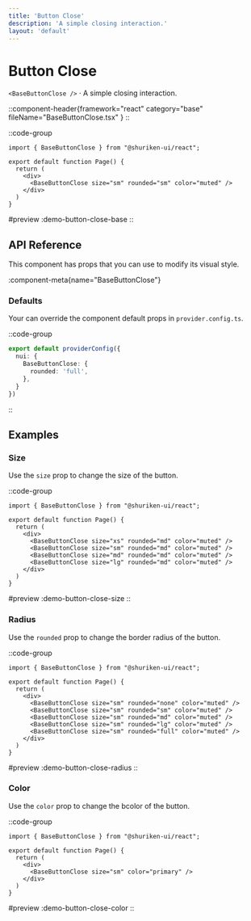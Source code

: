 ```yaml
---
title: 'Button Close'
description: 'A simple closing interaction.'
layout: 'default'
---
```


# Button Close

`<BaseButtonClose />` · A simple closing interaction.

::component-header{framework="react" category="base" fileName="BaseButtonClose.tsx" }
::

::code-group

```tsx [DemoButtonCloseBase.tsx]
import { BaseButtonClose } from "@shuriken-ui/react";

export default function Page() {
  return (
    <div>
      <BaseButtonClose size="sm" rounded="sm" color="muted" />
    </div>
  )
}
```

#preview
:demo-button-close-base
::

## API Reference

This component has props that you can use to modify its visual style.

:component-meta{name="BaseButtonClose"}

### Defaults

Your can override the component default props in `provider.config.ts`.

::code-group

```ts [provider.config.ts]
export default providerConfig({
  nui: {
    BaseButtonClose: {
      rounded: 'full',
    },
  }
})
```
::

## Examples

### Size

Use the `size` prop to change the size of the button.

::code-group

```tsx [DemoButtonCloseSize.tsx]
import { BaseButtonClose } from "@shuriken-ui/react";

export default function Page() {
  return (
    <div>
      <BaseButtonClose size="xs" rounded="md" color="muted" />
      <BaseButtonClose size="sm" rounded="md" color="muted" />
      <BaseButtonClose size="md" rounded="md" color="muted" />
      <BaseButtonClose size="lg" rounded="md" color="muted" />
    </div>
  )
}
```

#preview
:demo-button-close-size
::

### Radius

Use the `rounded` prop to change the border radius of the button.

::code-group

```tsx [DemoButtonCloseRadius.tsx]
import { BaseButtonClose } from "@shuriken-ui/react";

export default function Page() {
  return (
    <div>
      <BaseButtonClose size="sm" rounded="none" color="muted" />
      <BaseButtonClose size="sm" rounded="sm" color="muted" />
      <BaseButtonClose size="sm" rounded="md" color="muted" />
      <BaseButtonClose size="sm" rounded="lg" color="muted" />
      <BaseButtonClose size="sm" rounded="full" color="muted" />
    </div>
  )
}
```

#preview
:demo-button-close-radius
::

### Color

Use the `color` prop to change the bcolor of the button.

::code-group

```tsx [DemoButtonCloseColor.tsx]
import { BaseButtonClose } from "@shuriken-ui/react";

export default function Page() {
  return (
    <div>
      <BaseButtonClose size="sm" color="primary" />
    </div>
  )
}
```

#preview
:demo-button-close-color
::